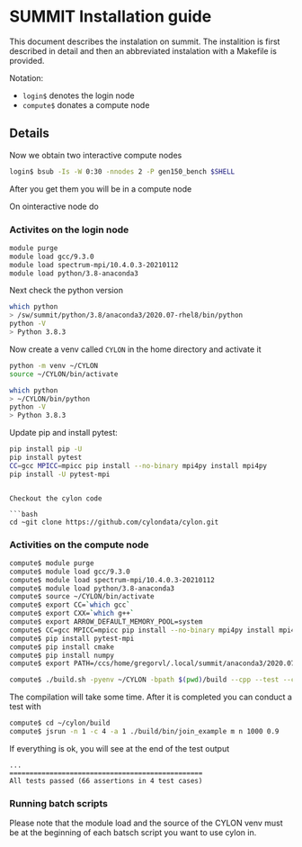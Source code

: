 # SUMMIT Installation guide

This document describes the instalation on summit. 
The instalition is first described in detail and then an abbreviated 
instalation with a Makefile is provided.

Notation:

* `login$` denotes the login node
* `compute$` donates a compute node

## Details

Now we obtain two interactive compute nodes

```bash
login$ bsub -Is -W 0:30 -nnodes 2 -P gen150_bench $SHELL
```

After you get them you will be in a compute node


On ointeractive node do

### Activites on the login node

```bash
module purge
module load gcc/9.3.0
module load spectrum-mpi/10.4.0.3-20210112
module load python/3.8-anaconda3
```

Next check the python version 

```bash
which python
> /sw/summit/python/3.8/anaconda3/2020.07-rhel8/bin/python
python -V
> Python 3.8.3
```

Now create a venv called `CYLON` in the home directory and activate it

```bash
python -m venv ~/CYLON
source ~/CYLON/bin/activate
```

```bash
which python
> ~/CYLON/bin/python
python -V
> Python 3.8.3
```

Update pip and install pytest:

```bash
pip install pip -U
pip install pytest
CC=gcc MPICC=mpicc pip install --no-binary mpi4py install mpi4py
pip install -U pytest-mpi
```
```

Checkout the cylon code

```bash
cd ~git clone https://github.com/cylondata/cylon.git
```


### Activities on the compute node

```bash
compute$ module purge
compute$ module load gcc/9.3.0
compute$ module load spectrum-mpi/10.4.0.3-20210112
compute$ module load python/3.8-anaconda3
compute$ source ~/CYLON/bin/activate
compute$ export CC=`which gcc`
compute$ export CXX=`which g++`
compute$ export ARROW_DEFAULT_MEMORY_POOL=system
compute$ CC=gcc MPICC=mpicc pip install --no-binary mpi4py install mpi4py
compute$ pip install pytest-mpi
compute$ pip install cmake
compute$ pip install numpy
compute$ export PATH=/ccs/home/gregorvl/.local/summit/anaconda3/2020.07/3.8/bin:$PATH

compute$ ./build.sh -pyenv ~/CYLON -bpath $(pwd)/build --cpp --test --cmake-flags "-DMPI_C_COMPILER=$(which mpicc) -DMPI_CXX_COMPILER=$(which mpicxx)  -DCYLON_CUSTOM_MPIRUN=jsrun -DCYLON_MPIRUN_PARALLELISM_FLAG=\"-n\" " -j 8
```

The compilation will take some time. After it is completed you can conduct a test with

```bash
compute$ cd ~/cylon/build
compute$ jsrun -n 1 -c 4 -a 1 ./build/bin/join_example m n 1000 0.9
```

If everything is ok, you will see at the end of the test output

```
...
================================================
All tests passed (66 assertions in 4 test cases)
```


### Running batch scripts

Please note that the module load and the source of the CYLON venv must be at the beginning of each batsch script you want to use cylon in.
